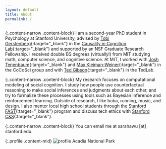 ```yaml
---
layout: default
title: About
permalink: /
---
```


{:.content-narrow .content-block}
I am a second-year PhD student in Psychology at Stanford University, advised by [Tobi Gerstenberg](http://cicl.stanford.edu/member/tobias_gerstenberg/){:target="_blank"} in the [Causality in Cognition Lab](http://cicl.stanford.edu/){:target="_blank"} and supported by an NSF Graduate Research Fellowship.
I received double BS degrees (virtually!) from MIT studying math, computer science, and cognitive science.
At MIT, I worked with [Josh Tenenbaum](http://cocosci.mit.edu/josh){:target="_blank"} and [Max Kleiman-Weiner](http://www.mit.edu/~maxkw/){:target="_blank"} in the CoCoSci group and with [Ted Gibson](http://tedlab.mit.edu/ted.html){:target="_blank"} in the TedLab.

{:.content-narrow .content-block}
My research focuses on computational modeling of social cognition.
I study how people use counterfactual reasoning to make social inferences and judgments about each other, and try to formalize these processes using tools such as Bayesian inference and reinforcement learning.
Outside of research, I like boba, running, music, and design.
I also mentor local high school students through the [Stanford FAST](https://fast.stanford.edu/){:target="_blank"} program and discuss tech ethics with [Stanford C&S](https://stanford-cscs.github.io/){:target="_blank"}.

{:.content-narrow .content-block}
You can email me at sarahawu [at] stanford.edu. 

{:.profile .content-mid}
![profile](/assets/images/acadia.png)
Acadia National Park
